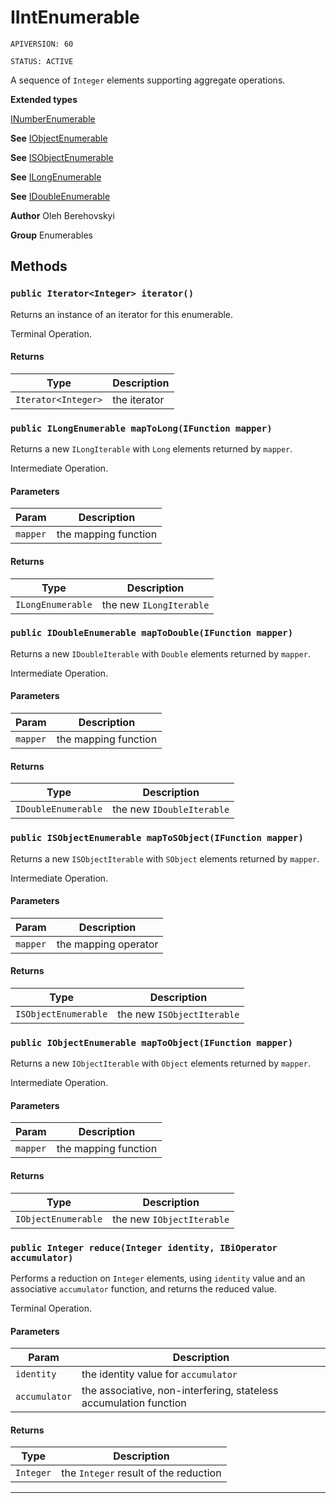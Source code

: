 # IIntEnumerable

`APIVERSION: 60`

`STATUS: ACTIVE`

A sequence of `Integer` elements supporting aggregate operations.


**Extended types**

[INumberEnumerable<Integer>](INumberEnumerable<Integer>)

**See** [IObjectEnumerable](/docs/Enumerables/IObjectEnumerable.md)


**See** [ISObjectEnumerable](/docs/Enumerables/ISObjectEnumerable.md)


**See** [ILongEnumerable](/docs/Enumerables/ILongEnumerable.md)


**See** [IDoubleEnumerable](/docs/Enumerables/IDoubleEnumerable.md)


**Author** Oleh Berehovskyi


**Group** Enumerables

## Methods
### `public Iterator<Integer> iterator()`

Returns an instance of an iterator for this enumerable. <p>Terminal Operation.</p>

#### Returns

|Type|Description|
|---|---|
|`Iterator<Integer>`|the iterator|

### `public ILongEnumerable mapToLong(IFunction mapper)`

Returns a new `ILongIterable` with `Long` elements returned by `mapper`. <p>Intermediate Operation.</p>

#### Parameters

|Param|Description|
|---|---|
|`mapper`|the mapping function|

#### Returns

|Type|Description|
|---|---|
|`ILongEnumerable`|the new `ILongIterable`|

### `public IDoubleEnumerable mapToDouble(IFunction mapper)`

Returns a new `IDoubleIterable` with `Double` elements returned by `mapper`. <p>Intermediate Operation.</p>

#### Parameters

|Param|Description|
|---|---|
|`mapper`|the mapping function|

#### Returns

|Type|Description|
|---|---|
|`IDoubleEnumerable`|the new `IDoubleIterable`|

### `public ISObjectEnumerable mapToSObject(IFunction mapper)`

Returns a new `ISObjectIterable` with `SObject` elements returned by `mapper`. <p>Intermediate Operation.</p>

#### Parameters

|Param|Description|
|---|---|
|`mapper`|the mapping operator|

#### Returns

|Type|Description|
|---|---|
|`ISObjectEnumerable`|the new `ISObjectIterable`|

### `public IObjectEnumerable mapToObject(IFunction mapper)`

Returns a new `IObjectIterable` with `Object` elements returned by `mapper`. <p>Intermediate Operation.</p>

#### Parameters

|Param|Description|
|---|---|
|`mapper`|the mapping function|

#### Returns

|Type|Description|
|---|---|
|`IObjectEnumerable`|the new `IObjectIterable`|

### `public Integer reduce(Integer identity, IBiOperator accumulator)`

Performs a reduction on `Integer` elements, using `identity` value and an associative `accumulator` function, and returns the reduced value. <p>Terminal Operation.</p>

#### Parameters

|Param|Description|
|---|---|
|`identity`|the identity value for `accumulator`|
|`accumulator`|the associative, non-interfering, stateless accumulation function|

#### Returns

|Type|Description|
|---|---|
|`Integer`|the `Integer` result of the reduction|

---
